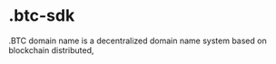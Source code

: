 # .btc-sdk
 .BTC domain name is a decentralized domain name system based on blockchain distributed,
